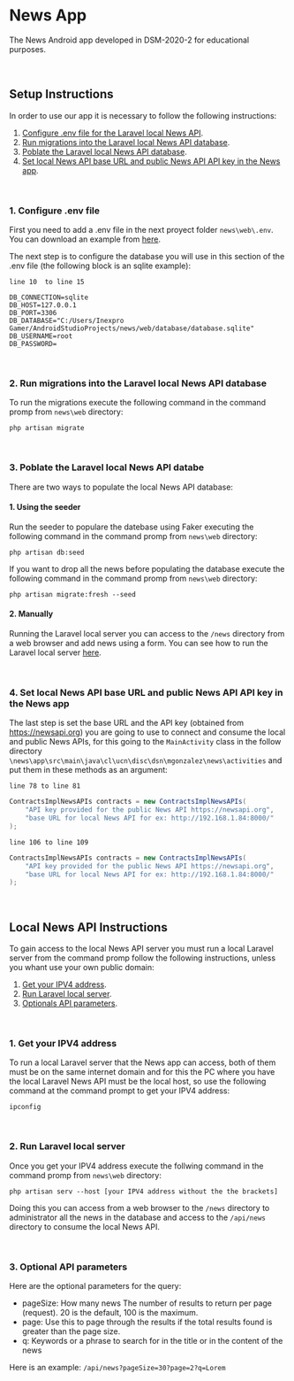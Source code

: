 # News App
The News Android app developed in DSM-2020-2 for educational purposes.

&nbsp;

## Setup Instructions 
In order to use our app it is necessary to follow the following instructions:

1. [Configure .env file for the Laravel local News API](https://github.com/Matthew-Gonzalez/news#1-configure-env-file).
2. [Run migrations into the Laravel local News API database](https://github.com/Matthew-Gonzalez/news#2-run-migrations-into-the-laravel-local-news-api-database).
3. [Poblate the Laravel local News API database](https://github.com/Matthew-Gonzalez/news#3-poblate-the-laravel-local-news-api-databe).
4. [Set local News API base URL and public News API API key in the News app](https://github.com/Matthew-Gonzalez/news#4-set-local-news-api-base-url-and-public-news-api-api-key-in-the-news-app).

&nbsp;

### 1. Configure .env file
First you need to add a .env file in the next proyect folder `news\web\.env`. You can download an example from [here](https://github.com/laravel/laravel/blob/8.x/.env.example).

The next step is to configure the database you will use in this section of the .env file (the following block is an sqlite example):

`line 10  to line 15`

```env
DB_CONNECTION=sqlite
DB_HOST=127.0.0.1
DB_PORT=3306
DB_DATABASE="C:/Users/Inexpro Gamer/AndroidStudioProjects/news/web/database/database.sqlite"
DB_USERNAME=root
DB_PASSWORD=
```

&nbsp;

### 2. Run migrations into the Laravel local News API database
To run the migrations execute the following command in the command promp from `news\web` directory:

`php artisan migrate`

&nbsp;

### 3. Poblate the Laravel local News API databe
There are two ways to populate the local News API database:

#### 1. Using the seeder
Run the seeder to populare the datebase using Faker executing the following command in the command promp from `news\web` directory:

`php artisan db:seed`

If you want to drop all the news before populating the database execute the following command in the command promp from `news\web` directory:

`php artisan migrate:fresh --seed`

#### 2. Manually
Running the Laravel local server you can access to the `/news` directory from a web browser and add news using a form. You can see how to run the Laravel local server [here](https://github.com/Matthew-Gonzalez/news#local-news-api-instructions).

&nbsp;

### 4. Set local News API base URL and public News API API key in the News app
The last step is set the base URL and the API key (obtained from https://newsapi.org) you are going to use to connect and consume the local and public News APIs, for this going to the `MainActivity` class in the follow directory `\news\app\src\main\java\cl\ucn\disc\dsn\mgonzalez\news\activities` and put them in these methods as an argument:

`line 78 to line 81`

```java
ContractsImplNewsAPIs contracts = new ContractsImplNewsAPIs(
    "API key provided for the public News API https://newsapi.org",
    "base URL for local News API for ex: http://192.168.1.84:8000/"
);
```

`line 106 to line 109`

```java
ContractsImplNewsAPIs contracts = new ContractsImplNewsAPIs(
    "API key provided for the public News API https://newsapi.org",
    "base URL for local News API for ex: http://192.168.1.84:8000/"
);
```

&nbsp;

## Local News API Instructions
To gain access to the local News API server you must run a local Laravel server from the command promp follow the following instructions, unless you whant use your own public domain:

1. [Get your IPV4 address](https://github.com/Matthew-Gonzalez/news#1-get-your-ipv4-address).
2. [Run Laravel local server](https://github.com/Matthew-Gonzalez/news#2-run-laravel-local-server).
3. [Optionals API parameters](https://github.com/Matthew-Gonzalez/news#3-optional-api-parameters).

&nbsp;

### 1. Get your IPV4 address
To run a local Laravel server that the News app can access, both of them must be on the same internet domain and for this the PC where you have the local Laravel News API must be the local host, so use the following command at the command prompt to get your IPV4 address:

`ipconfig`

&nbsp;

### 2. Run Laravel local server
Once you get your IPV4 address execute the follwing command in the command promp from `news\web` directory:

`php artisan serv --host [your IPV4 address without the the brackets]`

Doing this you can access from a web browser to the `/news` directory to administrator all the news in the database and access to the `/api/news` directory to consume the local News API.

&nbsp;

### 3. Optional API parameters
Here are the optional parameters for the query:

- pageSize: How many news The number of results to return per page (request). 20 is the default, 100 is the maximum.
- page: Use this to page through the results if the total results found is greater than the page size.
- q: Keywords or a phrase to search for in the title or in the content of the news

Here is an example: `/api/news?pageSize=30?page=2?q=Lorem`
